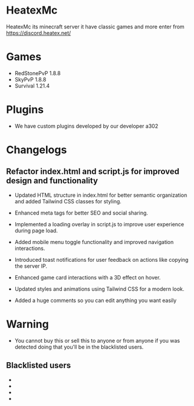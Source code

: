 # HeatexMc
HeatexMc its minecraft server it have classic games and more enter from https://discord.heatex.net/

# Games
- RedStonePvP 1.8.8
- SkyPvP 1.8.8
- Survival 1.21.4
# Plugins
- We have custom plugins developed by our developer a302
# Changelogs
## Refactor index.html and script.js for improved design and functionality
- Updated HTML structure in index.html for better semantic organization and added Tailwind CSS classes for styling.
- Enhanced meta tags for better SEO and social sharing.
- Implemented a loading overlay in script.js to improve user experience during page load.
- Added mobile menu toggle functionality and improved navigation interactions.
- Introduced toast notifications for user feedback on actions like copying the server IP.
- Enhanced game card interactions with a 3D effect on hover.
- Updated styles and animations using Tailwind CSS for a modern look.

- Added a huge comments so you can edit anything you want easily

# Warning 
- You cannot buy this or sell this to anyone or from anyone if you was detected doing that you'll be in the blacklisted users.


## Blacklisted users
-
-
-
-
